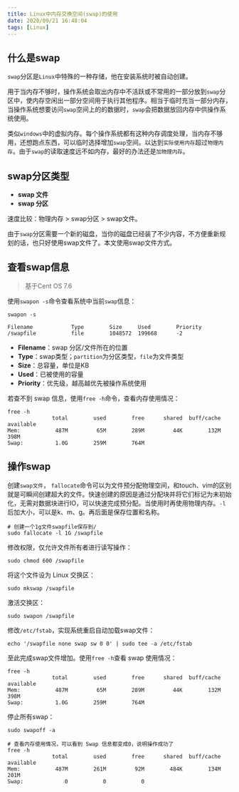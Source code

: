 ```yaml
---
title: Linux中内存交换空间(swap)的使用
date: 2020/09/21 16:48:04
tags: [Linux]
---
```


## 什么是swap
`swap`分区是`Linux`中特殊的一种存储，他在安装系统时被自动创建。  

用于当内存不够时，操作系统会取出内存中不活跃或不常用的一部分放到`swap`分区中，使内存空闲出一部分空间用于执行其他程序。相当于临时充当一部分内存，当操作系统想要访问`swap`空间上的的数据时，`swap`会把数据放回内存中供操作系统使用。

类似`windows`中的虚拟内存。每个操作系统都有这种内存调度处理，当内存不够用，还想跑点东西，可以临时选择增加`swap`空间。以达到`实际使用内存`超过`物理内存`。由于`swap`的读取速度远不如内存，最好的办法还是`加物理内存`。
## swap分区类型
 - **swap 文件**
 - **swap 分区**  

速度比较：物理内存 > swap分区 > swap文件。

由于`swap`分区需要一个新的磁盘，当你的磁盘已经装了不少内容，不方便重新规划的话，也只好使用swap文件了。本文使用swap文件方式。

## 查看swap信息
> 基于Cent OS 7.6 

 使用`swapon -s`命令查看系统中当前`swap`信息：  

```shell
swapon -s

Filename            Type        Size     Used        Priority
/swapfile           file        1048572  199668      -2
``` 
 - **Filename**：swap 分区/文件所在的位置
 - **Type**：swap类型；`partition`为分区类型，`file`为文件类型
 - **Size**：总容量，单位是KB
 - **Used**：已被使用的容量
 - **Priority**：优先级，越高越优先被操作系统使用
 
若查不到 swap 信息，使用`free -h`命令，查看内存使用情况：

```shell
free -h
              total        used        free      shared  buff/cache   available
Mem:           487M         65M        289M         44K        132M        398M
Swap:          1.0G        259M        764M
```
## 操作swap
>

创建`swap文件`， `fallocate`命令可以为文件预分配物理空间，和touch、vim的区别就是可瞬间创建超大的文件。快速创建的原因是通过分配块并将它们标记为未初始化，无需对数据块进行IO，可以快速完成预分配。当使用时再使用物理内存。`-l`后加大小，可以是k、m、g。再后面是保存位置和名称。
   
```shell
# 创建一个1g文件swapfile保存到/
sudo fallocate -l 1G /swapfile
``` 

修改权限，仅允许文件所有者进行读写操作：

```shell
sudo chmod 600 /swapfile
``` 
将这个文件设为 Linux 交换区：

```shell
sudo mkswap /swapfile
``` 
激活交换区：

```shell  
sudo swapon /swapfile
``` 
修改`/etc/fstab`，实现系统重启自动加载swap文件：  

```shell
echo '/swapfile none swap sw 0 0' | sudo tee -a /etc/fstab
```
至此完成swap文件增加。使用`free -h`查看 swap 使用情况：  

```shell
free -h
              total        used        free      shared  buff/cache   available
Mem:           487M         65M        289M         44K        132M        398M
Swap:          1.0G        259M        764M
```
停止所有swap：  

```shell
sudo swapoff -a

# 查看内存使用情况，可以看到 Swap 信息都变成0，说明操作成功了
free -h
              total        used        free      shared  buff/cache   available
Mem:           487M        261M         92M        484K        134M        201M
Swap:     	      0           0           0
```

